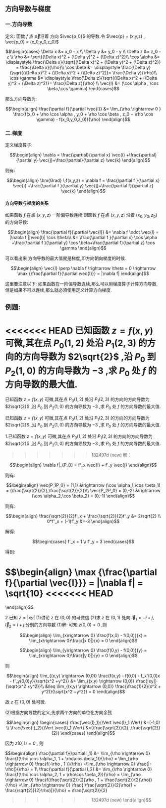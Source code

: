 ## 方向导数与梯度
### 一.方向导数
定义:
函数 $f$ 点 $\vec{p}$沿着 方向 $\vec{p_0}$ 的导数.令 $\vec{p} = (x,y,z) , \vec{p_0} = (x_0,y_0,z_0)$

$$\begin{cases}
    \Delta x &= x_0 - x \\
    \Delta y &= y_0 - y  \\
    \Delta z &= z_0 - z \\
    \rho &= \sqrt{(\Delta x)^2 + (\Delta y)^2 + (\Delta z)^2}\\
    \cos \alpha &= \displaystyle \frac{\Delta x}{\sqrt{(\Delta x)^2 + (\Delta y)^2 + (\Delta z)^2}} = \frac{\Delta x}{\rho}\\
    \cos \beta &= \displaystyle \frac{\Delta y}{\sqrt{(\Delta x)^2 + (\Delta y)^2 + (\Delta z)^2}}= \frac{\Delta y}{\rho}\\
    \cos \gamma &= \displaystyle \frac{\Delta z}{\sqrt{(\Delta x)^2 + (\Delta y)^2 + (\Delta z)^2}}= \frac{\Delta z}{\rho} \\
    \vec{l} &= (\cos \alpha , \cos \beta,\cos \gamma)
\end{cases}$$

那么方向导数为:

$$\begin{align}
    \frac{\partial f}{\partial \vec{l}} &= \lim_{\rho \rightarrow 0 } \frac{f(x_0 + \rho \cos \alpha , y_0 + \rho \cos \beta , z_0 + \rho \cos \gamma) - f(x_0,y_0,z_0)}{\rho}
\end{align}$$

### 二.梯度
定义梯度算子:

$$\begin{align}
    \nabla  = \frac{\partial}{\partial x} \vec{i} +\frac{\partial}{\partial y} \vec{j}+\frac{\partial}{\partial z} \vec{k}
\end{align}$$

则有:

$$\begin{align}
    \bm{Grad} \;f(x,y,z) = \nabla f = \frac{\partial f }{\partial x} \vec{i} +\frac{\partial f }{\partial y} \vec{j}+\frac{\partial f}{\partial z} \vec{k}
\end{align}$$

#### 方向导数与梯度的关系
如果函数 $f$ 在点 $(x,y,z)$ 一阶偏导数连续,则函数 $f$ 在点 $(x,y,z)$ 沿着 $(x_0,y_0,z_0)$ 的方向导数:

$$\begin{align}
    \frac{\partial f}{\partial \vec{l}} &= \nabla f \odot \vec{l}  =  |\nabla f ||\vec{l}| \cos \theta\\
    &=  \frac{\partial f }{\partial x} \cos \alpha +\frac{\partial f }{\partial y} \cos \beta+\frac{\partial f}{\partial z} \cos \gamma
\end{align}$$

可以看出来 方向导数的最大值就是梯度,即方向朝向梯度的时候.

$$\begin{align}
    \vec{l} \perp \nabla f \rightarrow \theta = 0 \rightarrow \max {\frac{\partial f}{\partial \vec{l}}} = |\nabla f|
\end{align}$$

这里要注意以下:
如果函数在一阶偏导数连续,那么可以用梯度算子计算方向导数,但是如果不可以连续,那么就必须使用定义计算方向梯度.



## 例题:
<<<<<<< HEAD
已知函数 $z = f(x,y)$ 可微,其在点 $P_0(1,2)$ 处沿 $P_1(2,3)$ 的方向的方向导数为 $2\sqrt{2}$ ,沿 $P_0$ 到 $P_2(1,0)$ 的方向导数为 $-3$ ,求 $P_0$ 处 $f$ 的方向导数的最大值.
=======

已知函数 $z = f(x,y)$ 可微,其在点 $P_0(1,2)$ 处沿 $P_1(2,3)$ 的方向的方向导数为 $2\sqrt{2}$ ,沿 $P_0$ 到 $P_2(1,0)$ 的方向导数为 $-3$ ,求 $P_0$ 处 $f$ 的方向导数的最大值.


已知函数 $z = f(x,y)$ 可微,其在点 $P_0(1,2)$ 处沿 $P_1(2,3)$ 的方向的方向导数为 $2\sqrt{2}$ ,沿 $P_0$ 到 $P_2(1,0)$ 的方向导数为 $-3$ ,求 $P_0$ 处 $f$ 的方向导数的最大值.

1.已知函数 $z = f(x,y)$ 可微,其在点 $P_0(1,2)$ 处沿 $P_1(2,3)$ 的方向的方向导数为 $2\sqrt{2}$ ,沿 $P_0$ 到 $P_2(1,0)$ 的方向导数为 $-3$ ,求 $P_0$ 处 $f$ 的方向导数的最大值.


>>>>>>> 182497d (new)
解：

$$\begin{align}
    \nabla f|_{P_0} = f'_x \vec{i} + f'_y \vec{j}
\end{align}$$ 

则有:

$$\begin{align}
    \vec{P_1P_0} = (1,1) &\rightarrow (\cos \alpha_1,\cos \beta_1) = (\frac{\sqrt{2}}{2},\frac{\sqrt{2}}{2})\\
    \vec{P_2P_0} = (0,-2) &\rightarrow (\cos \alpha_2,\cos \beta_2) = (0,-1)
\end{align}$$

则有:

$$\begin{align}
    \frac{\sqrt{2}}{2}f'_x + \frac{\sqrt{2}}{2}f'_y &= 2\sqrt{2} \\
    0*f'_x + (-1)f'_y &=-3
\end{align}$$

解得:

$$\begin{cases}
    f'_x = 1 \\
    f'_y = 3
\end{cases}$$

得到:

$$\begin{align}
    \max {\frac{\partial f}{\partial \vec{l}}} = |\nabla f| = \sqrt{10}
<<<<<<< HEAD
=======




\end{align}$$

2.已知 $z = |xy|$
(1)讨论 $z$ 在 $(0,0)$ 的可微信
(2)求 $z$ 在 $(0,1)$ 处向  $\vec{l}_1 = -i + j , \vec{l}_2 = i + j$ 分别的方向导数
(1)解:
可知 $z(0,0) = 0$ ,则

$$\begin{align}
    \lim_{x\rightarrow 0} \frac{f(x,0) - f(0,0)}{x} = \lim_{x\rightarrow 0}\frac{|x 0|}{x}  = 0
\end{align}$$


$$\begin{align}
    \lim_{y\rightarrow 0} \frac{f(0,y) - f(0,0)}{y} = \lim_{x\rightarrow 0}\frac{|y 0|}{y}  = 0
\end{align}$$

则

$$\begin{align}
    \lim_{(x,y) \rightarrow (0,0)} \frac{f(x,y) - f(0,0) - f_x'(0,0)x - f'_y(0,0)y}{\sqrt{x^2  +y^2}} &= \lim_{(x,y) \rightarrow (0,0)} \frac{|xy|}{\sqrt{x^2  +y^2}}\\
    &\leq \lim_{(x,y) \rightarrow (0,0)} \frac{\frac{1}{2}(x^2 + y^2)}{\sqrt{x^2  +y^2}}  = 0
\end{align}$$

故 $z$ 在 $(0,0)$ 处可微.

(2)根据方向导数的定义,先求两个方向的单位化方向余弦

$$\begin{align}
    \begin{cases}
        \frac{\vec{l}_1}{\Vert \vec{l}_1 \Vert} &=(-1,0) \\
        \frac{\vec{l}_2}{\Vert \vec{l}_1 \Vert} &=(\frac{\sqrt{2}}{2} ,\frac{\sqrt{2}}{2})
    \end{cases}
\end{align}$$

因为 $z(0,1) = 0$ , 则

$$\begin{align}
    \frac{\partial f}{\partial l_1} &= \lim_{\rho \rightarrow 0} \frac{f(\rho \cos \alpha_1, 1 + \rho\cos \beta_1)}{\rho} = \lim_{\rho \rightarrow 0} \frac{f(-\rho , 1 )}{\rho} =\lim_{\rho \rightarrow 0} \frac{|-\rho|}{\rho} = 1\\
    \frac{\partial f}{\partial l_2} &= \lim_{\rho \rightarrow 0} \frac{f(\rho \cos \alpha_2, 1 + \rho\cos \beta_2)}{\rho} = \lim_{\rho \rightarrow 0} \frac{f(\frac{\sqrt{2}}{2}\rho , 1 + \frac{\sqrt{2}}{2}\rho)}{\rho} =\lim_{\rho \rightarrow 0} \frac{|\frac{\sqrt{2}}{2}\rho(1 + \frac{\sqrt{2}}{2}\rho)|}{\rho} = \frac{\sqrt{2}}{2}


>>>>>>> 182497d (new)
\end{align}$$